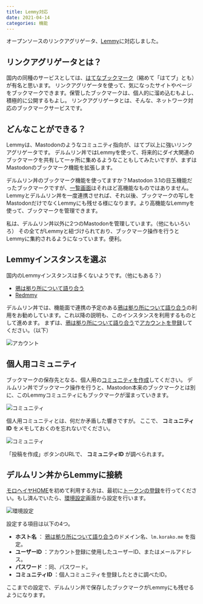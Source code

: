 ```yaml
---
title: Lemmy対応
date: 2021-04-14
categories: 機能
---
```


オープンソースのリンクアグリゲータ、[Lemmy](https://join.lemmy.ml/)に対応しました。

## リンクアグリゲータとは？

国内の同種のサービスとしては、[はてなブックマーク](https://b.hatena.ne.jp/)（縮めて「はてブ」とも）が有名と思います。
リンクアグリゲータを使って、気になったサイトやページをブックマークできます。保管したブックマークは、個人的に溜め込むもよし、積極的に公開するもよし。
リンクアグリゲータとは、そんな、ネットワーク対応のブックマークサービスです。

## どんなことができる？

Lemmyは、Mastodonのようなコミュニティ指向が、はてブ以上に強いリンクアグリゲータです。
デルムリン丼ではLemmyを使って、将来的にダイ大関連のブックマークを共有して一ヶ所に集めるようなこともしてみたいですが、まずはMastodonのブックマーク機能を拡張します。

デルムリン丼のブックマーク機能を使ってますか？Mastodon 3.1の目玉機能だったブックマークですが、[一覧画面](https://mstdn.delmulin.com/web/bookmarks)はそれほど高機能なものではありません。
Lemmyとデルムリン丼を一度連携させれば、それ以後、ブックマークの写しをMastodonだけでなくLemmyにも残せる様になります。より高機能なLemmyを使って、ブックマークを管理できます。

私は、デルムリン丼以外に2つのMastodonを管理しています。（他にもいろいろ）
その全てがLemmyと紐づけられており、ブックマーク操作を行うとLemmyに集約されるようになっています。便利。

## Lemmyインスタンスを選ぶ

国内のLemmyインスタンスは多くないようです。（他にもある？）

- [鴉は拠り所について語り合う](https://lm.korako.me/)
- [Redmmy](https://lemmy.cardina1.red/)

デルムリン丼では、機能面で連携の予定のある[鴉は拠り所について語り合う](https://lm.korako.me/)の利用をお勧めしています。これ以降の説明も、このインスタンスを利用するものとして進めます。
まずは、[鴉は拠り所について語り合う](https://lm.korako.me/)で[アカウントを登録](https://lm.korako.me/login)してください。（以下）

![アカウント](account.png)

## 個人用コミュニティ

ブックマークの保存先となる、個人用の[コミュニティを作成](https://lm.korako.me/create_community)してください。
デルムリン丼でブックマーク操作を行うと、Mastodon本来のブックマークとは別に、このLemmyコミュニティにもブックマークが溜まっていきます。

![コミュニティ](community.png)

個人用コミュニティとは、何だか矛盾した響きですが。
ここで、 __コミュニティID__ をメモしておくのを忘れないでください。

![コミュニティ](create_link.png)

「投稿を作成」ボタンのURLで、 __コミュニティID__ が調べられます。

## デルムリン丼からLemmyに接続

[モロヘイヤHOME](https://mstdn.delmulin.com/mulukhiya)を初めて利用する方は、最初に[トークンの登録](https://mstdn.delmulin.com/mulukhiya/app/token)を行ってください。もし済んでいたら、[環境設定](https://mstdn.delmulin.com/mulukhiya/app/config)画面から設定を行います。

![環境設定](mulukhiya.png)

設定する項目は以下の4つ。

- __ホスト名__ ： [鴉は拠り所について語り合う](https://lm.korako.me/)のドメイン名、`lm.korako.me` を指定。
- __ユーザーID__ ：アカウント登録に使用したユーザーID、またはメールアドレス。
- __パスワード__ ：同、パスワード。
- __コミュニティID__ ：個人コミュニティを登録したときに調べたID。

ここまでの設定で、デルムリン丼で保存したブックマークがLemmyにも残せるようになります。
